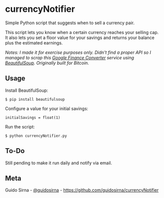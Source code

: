 currencyNotifier
================

Simple Python script that suggests when to sell a currency pair.

This script lets you know when a certain currency reaches your selling cap. It also lets you set a floor value for your savings and returns your balance plus the estimated earnings.

*Notes: I made it for exercise purposes only. Didn't find a proper API so I managed to scrap this [Google Finance Converter](https://www.google.com/finance/converter) service using [BeautifulSoup](https://github.com/bdoms/beautifulsoup). Originally built for Bitcoin.*

Usage
-----

Install BeautifulSoup:

    $ pip install beautifulsoup


Configure a value for your initial savings:

    initialSavings = float(1)


Run the script:

    $ python currencyNotifier.py


To-Do
---
Still pending to make it run daily and notify via email.


Meta
----
Guido Sirna - [@guidosirna](https://twitter.com/guidosirna) - https://github.com/guidosirna/currencyNotifier
